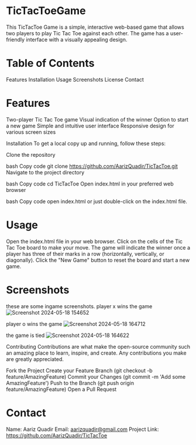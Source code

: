 ﻿# TicTacToeGame
 This TicTacToe Game is a simple, interactive web-based game that allows two players to play Tic Tac Toe against each other. The game has a user-friendly interface with a visually appealing design.

# Table of Contents

Features
Installation
Usage
Screenshots
License
Contact

# Features
Two-player Tic Tac Toe game
Visual indication of the winner
Option to start a new game
Simple and intuitive user interface
Responsive design for various screen sizes

Installation
To get a local copy up and running, follow these steps:

Clone the repository

bash
Copy code
git clone https://github.com/AarizQuadir/TicTacToe.git
Navigate to the project directory

bash
Copy code
cd TicTacToe
Open index.html in your preferred web browser

bash
Copy code
open index.html
or just double-click on the index.html file.

# Usage
Open the index.html file in your web browser.
Click on the cells of the Tic Tac Toe board to make your move.
The game will indicate the winner once a player has three of their marks in a row (horizontally, vertically, or diagonally).
Click the "New Game" button to reset the board and start a new game.

# Screenshots
these are some ingame screenshots.
player x wins the game
![Screenshot 2024-05-18 154652](https://github.com/AarizQuadir/TicTacToeGame/assets/167294376/61ac234c-d3e1-4b3b-8e78-686c9fd9ce75)

player o wins the game
![Screenshot 2024-05-18 164712](https://github.com/AarizQuadir/TicTacToeGame/assets/167294376/d121781e-713d-437d-b014-e26b6761069c)

the game is tied
![Screenshot 2024-05-18 164622](https://github.com/AarizQuadir/TicTacToeGame/assets/167294376/35c493f1-441e-480f-96fc-f1e4a39ae8e0)





Contributing
Contributions are what make the open-source community such an amazing place to learn, inspire, and create. Any contributions you make are greatly appreciated.

Fork the Project
Create your Feature Branch (git checkout -b feature/AmazingFeature)
Commit your Changes (git commit -m 'Add some AmazingFeature')
Push to the Branch (git push origin feature/AmazingFeature)
Open a Pull Request


# Contact
Name: Aariz Quadir
Email: aarizquadir@gmail.com
Project Link: https://github.com/AarizQuadir/TicTacToe
